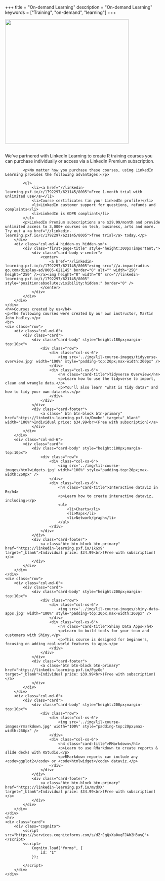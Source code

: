 +++
title = "On-demand Learning"
description = "On-demand Learning"
keywords = ["Training", "on-demand", "learning"]
+++

<!--html_preserve-->

<div class="container">
    <div class="row">
        <div class="col-md-8">
            <img src="../img/linked-learning-with-lynda_logo.png" width="400px"></img>
            <br>
            <br>
            <p>We've partnered with LinkedIn Learning to create R training courses you can purchase individually or access via a LinkedIn Premium subscription.</p>

            <p>No matter how you purchase these courses, using LinkedIn Learning provides the following advantages:</p>

            <ul>
                <li><a href="//linkedin-learning.pxf.io/c/1792297/621145/8005">Free 1-month trial with unlimited use</a></li>
                <li>Course certificates (in your LinkedIn profile)</li>
                <li>LinkedIn customer support for questions, refunds and complaints</li>
                <li>LinkedIn is GDPR compliant</li>
            </ul>
            <p>LinkedIn Premium subscriptions are $29.99/month and provide unlimited access to 3,000+ courses on tech, business, arts and more. Try out a <a href="//linkedin-learning.pxf.io/c/1792297/621145/8005">free trial</a> today.</p>
        </div>
        <div class="col-md-4 hidden-xs hidden-sm">
            <div class="first-page-title" style="height:300px!important;">
                <div class="card-body v-center">
                    <center>
                        <a href="//linkedin-learning.pxf.io/c/1792297/621145/8005"><img src="//a.impactradius-go.com/display-ad/8005-621145" border="0" alt="" width="250" height="250" /></a><img height="0" width="0" src="//linkedin-learning.pxf.io/i/1792297/621145/8005" style="position:absolute;visibility:hidden;" border="0" />
                    </center>
                </div>
            </div>
        </div>
    </div>
    <h4>Courses created by us</h4>
    <p>The following courses were created by our own instructor, Martin John Hadley.</p>
    <br>
    <div class="row">
        <div class="col-md-6">
            <div class="card">
                <div class="card-body" style="height:180px;margin-top:10px">
                    <div class="row">
                        <div class="col-xs-6">
                            <img src='../img/lil-course-images/tidyverse-overview.jpg' width="100%" style="padding-top:20px;max-width:260px" />
                        </div>
                        <div class="col-xs-6">
                            <h4 class="card-title">Tidyverse Overview</h4>
                            <p>Learn how to use the tidyverse to import, clean and wrangle data.</p>
                            <p>You'll also learn "what is tidy data?" and how to tidy your own datasets.</p>
                        </div>
                    </div>
                </div>
                <div class="card-footer">
                    <a class=" btn btn-block btn-primary" href="https://linkedin-learning.pxf.io/Dmxbn" target="_blank" width="100%">Individual price: $34.99<br>(Free with subscription)</a>
                </div>
            </div>
        </div>
        <div class="col-md-6">
            <div class="card">
                <div class="card-body" style="height:180px;margin-top:10px">
                    <div class="row">
                        <div class="col-xs-6">
                            <img src='../img/lil-course-images/htmlwidgets.jpg' width="100%" style="padding-top:20px;max-width:260px" />
                        </div>
                        <div class="col-xs-6">
                            <h4 class="card-title">Interactive dataviz in R</h4>
                            <p>Learn how to create interactive dataviz, including;</p>
                            <ul>
                                <li>Charts</li>
                                <li>Maps</li>
                                <li>Network/graph</li>
                            </ul>
                        </div>
                    </div>
                </div>
                <div class="card-footer">
                    <a class="btn btn-block btn-primary" href="https://linkedin-learning.pxf.io/1kGx9" target="_blank">Individual price: $34.99<br>(Free with subscription)</a>
                </div>
            </div>
        </div>
    </div>
    <div class="row">
        <div class="col-md-6">
            <div class="card">
                <div class="card-body" style="height:200px;margin-top:10px">
                    <div class="row">
                        <div class="col-xs-6">
                            <img src='../img/lil-course-images/shiny-data-apps.jpg' width="100%" style="padding-top:20px;max-width:260px" />
                        </div>
                        <div class="col-xs-6">
                            <h4 class="card-title">Shiny Data Apps</h4>
                            <p>Learn to build tools for your team and customers with Shiny.</p>
                            <p>This course is designed for beginners, focusing on adding real-world features to apps.</p>
                        </div>
                    </div>
                </div>
                <div class="card-footer">
                    <a class="btn btn-block btn-primary" href="https://linkedin-learning.pxf.io/PgzGe" target="_blank">Individual price: $39.99<br>(Free with subscription)</a>
                </div>
            </div>
        </div>
        <div class="col-md-6">
            <div class="card">
                <div class="card-body" style="height:200px;margin-top:10px">
                    <div class="row">
                        <div class="col-xs-6">
                            <img src='../img/lil-course-images/rmarkdown.jpg' width="100%" style="padding-top:20px;max-width:260px" />
                        </div>
                        <div class="col-xs-6">
                            <h4 class="card-title">RMarkdown</h4>
                            <p>Learn to use RMarkdown to create reports & slide decks with RStudio.</p>
                            <p>RMarkdown reports can include any <code>ggplot2</code> or <code>htmlwidget</code> dataviz.</p>
                        </div>
                    </div>
                </div>
                <div class="card-footer">
                    <a class="btn btn-block btn-primary" href="https://linkedin-learning.pxf.io/mvdXX" target="_blank">Individual price: $34.99<br>(Free with subscription)</a>
                </div>
            </div>
        </div>
    </div>
    <hr>
    <div class="card">
        <div class="cognito">
            <script src="https://services.cognitoforms.com/s/dZrJgQxXa0uqFJAh2H3uyQ"></script>
            <script>
                Cognito.load("forms", {
                    id: "1"
                });

            </script>
        </div>
    </div>
</div>


<!--/html_preserve-->
